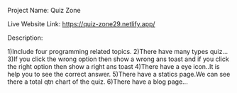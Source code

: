 Project Name: Quiz Zone

Live Website Link: https://quiz-zone29.netlify.app/

Description: 

1)Include four programming related topics.
2)There have many types quiz...
3)If you click the wrong option then show a wrong ans toast and if you click the right option then show a right ans toast
4)There have a eye icon..It is help you to see the correct answer.
5)There have a statics page.We can see there a total qtn chart of the quiz.
6)There have a blog page...